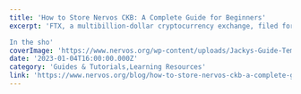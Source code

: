 ```yaml
---
title: 'How to Store Nervos CKB: A Complete Guide for Beginners'
excerpt: 'FTX, a multibillion-dollar cryptocurrency exchange, filed for U.S. bankruptcy court protection. Making matters worse, the aftermath of this financial thunderstorm continues to wreak havoc.

In the sho'
coverImage: 'https://www.nervos.org/wp-content/uploads/Jackys-Guide-Template-3-810x456.png'
date: '2023-01-04T16:00:00.000Z'
category: 'Guides & Tutorials,Learning Resources'
link: 'https://www.nervos.org/blog/how-to-store-nervos-ckb-a-complete-guide-for-beginners'
---
```


